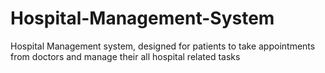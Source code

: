 # Hospital-Management-System
Hospital Management system, designed for patients to take appointments from doctors and manage their all hospital related tasks
